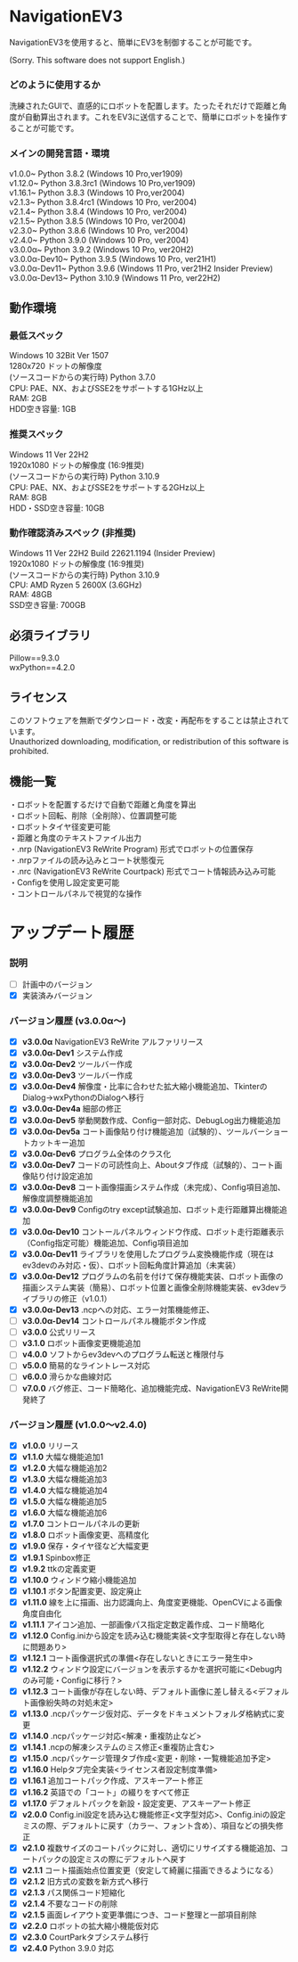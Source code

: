 # NavigationEV3
NavigationEV3を使用すると、簡単にEV3を制御することが可能です。  

(Sorry. This software does not support English.)  

### どのように使用するか  
洗練されたGUIで、直感的にロボットを配置します。たったそれだけで距離と角度が自動算出されます。これをEV3に送信することで、簡単にロボットを操作することが可能です。  

### メインの開発言語・環境  
v1.0.0~ Python 3.8.2 (Windows 10 Pro,ver1909)  
v1.12.0~ Python 3.8.3rc1 (Windows 10 Pro,ver1909)  
v1.16.1~ Python 3.8.3 (Windows 10 Pro,ver2004)  
v2.1.3~ Python 3.8.4rc1 (Windows 10 Pro, ver2004)  
v2.1.4~ Python 3.8.4 (Windows 10 Pro, ver2004)  
v2.1.5~ Python 3.8.5 (Windows 10 Pro, ver2004)  
v2.3.0~ Python 3.8.6 (Windows 10 Pro, ver2004)  
v2.4.0~ Python 3.9.0 (Windows 10 Pro, ver2004)  
v3.0.0α~ Python 3.9.2 (Windows 10 Pro, ver20H2)  
v3.0.0α-Dev10~ Python 3.9.5 (Windows 10 Pro, ver21H1)  
v3.0.0α-Dev11~ Python 3.9.6 (Windows 11 Pro, ver21H2 Insider Preview)  
v3.0.0α-Dev13~ Python 3.10.9 (Windows 11 Pro, ver22H2)

## 動作環境  
### 最低スペック  
Windows 10 32Bit Ver 1507  
1280x720 ドットの解像度  
(ソースコードからの実行時) Python 3.7.0  
CPU: PAE、NX、およびSSE2をサポートする1GHz以上  
RAM: 2GB  
HDD空き容量: 1GB  

### 推奨スペック  
Windows 11 Ver 22H2  
1920x1080 ドットの解像度 (16:9推奨)  
(ソースコードからの実行時) Python 3.10.9  
CPU: PAE、NX、およびSSE2をサポートする2GHz以上  
RAM: 8GB  
HDD・SSD空き容量: 10GB  

### 動作確認済みスペック (非推奨)    
Windows 11 Ver 22H2 Build 22621.1194 (Insider Preview)  
1920x1080 ドットの解像度 (16:9推奨)  
(ソースコードからの実行時) Python 3.10.9  
CPU: AMD Ryzen 5 2600X (3.6GHz)  
RAM: 48GB  
SSD空き容量: 700GB  

## 必須ライブラリ
Pillow==9.3.0  
wxPython==4.2.0  

## ライセンス
このソフトウェアを無断でダウンロード・改変・再配布をすることは禁止されています。  
Unauthorized downloading, modification, or redistribution of this software is prohibited.  

## 機能一覧
・ロボットを配置するだけで自動で距離と角度を算出  
・ロボット回転、削除（全削除）、位置調整可能  
・ロボットタイヤ径変更可能  
・距離と角度のテキストファイル出力  
・.nrp (NavigationEV3 ReWrite Program) 形式でロボットの位置保存  
・.nrpファイルの読み込みとコート状態復元  
・.nrc (NavigationEV3 ReWrite Courtpack) 形式でコート情報読み込み可能  
・Configを使用し設定変更可能  
・コントロールパネルで視覚的な操作  


# アップデート履歴  
### 説明
- [ ] 計画中のバージョン
- [x] 実装済みバージョン

### バージョン履歴 (v3.0.0α～)
- [x] **v3.0.0α** NavigationEV3 ReWrite アルファリリース
- [x] **v3.0.0α-Dev1** システム作成
- [x] **v3.0.0α-Dev2** ツールバー作成
- [x] **v3.0.0α-Dev3** ツールバー作成
- [x] **v3.0.0α-Dev4** 解像度・比率に合わせた拡大縮小機能追加、TkinterのDialog→wxPythonのDialogへ移行
- [x] **v3.0.0α-Dev4a** 細部の修正
- [x] **v3.0.0α-Dev5** 挙動関数作成、Config一部対応、DebugLog出力機能追加
- [x] **v3.0.0α-Dev5a** コート画像貼り付け機能追加（試験的）、ツールバーショートカットキー追加
- [x] **v3.0.0α-Dev6** プログラム全体のクラス化
- [x] **v3.0.0α-Dev7** コードの可読性向上、Aboutタブ作成（試験的）、コート画像貼り付け設定追加  
- [x] **v3.0.0α-Dev8** コート画像描画システム作成（未完成）、Config項目追加、解像度調整機能追加
- [x] **v3.0.0α-Dev9** Configのtry except試験追加、ロボット走行距離算出機能追加
- [x] **v3.0.0α-Dev10** コントールパネルウィンドウ作成、ロボット走行距離表示（Config指定可能）機能追加、Config項目追加  
- [x] **v3.0.0α-Dev11** ライブラリを使用したプログラム変換機能作成（現在はev3devのみ対応・仮）、ロボット回転角度計算追加（未実装）
- [x] **v3.0.0α-Dev12** プログラムの名前を付けて保存機能実装、ロボット画像の描画システム実装（簡易）、ロボット位置と画像全削除機能実装、ev3devライブラリの修正（v1.0.1）
- [x] **v3.0.0α-Dev13** .ncpへの対応、エラー対策機能修正、
- [ ] **v3.0.0α-Dev14** コントロールパネル機能ボタン作成  
- [ ] **v3.0.0** 公式リリース
- [ ] **v3.1.0** ロボット画像変更機能追加
- [ ] **v4.0.0** ソフトからev3devへのプログラム転送と権限付与
- [ ] **v5.0.0** 簡易的なライントレース対応
- [ ] **v6.0.0** 滑らかな曲線対応
- [ ] **v7.0.0** バグ修正、コード簡略化、追加機能完成、NavigationEV3 ReWrite開発終了

### バージョン履歴 (v1.0.0～v2.4.0)
- [x] **v1.0.0** リリース  
- [x] **v1.1.0** 大幅な機能追加1  
- [x] **v1.2.0** 大幅な機能追加2  
- [x] **v1.3.0** 大幅な機能追加3  
- [x] **v1.4.0** 大幅な機能追加4  
- [x] **v1.5.0** 大幅な機能追加5  
- [x] **v1.6.0** 大幅な機能追加6  
- [x] **v1.7.0** コントロールパネルの更新  
- [x] **v1.8.0** ロボット画像変更、高精度化  
- [x] **v1.9.0** 保存・タイヤ径など大幅変更  
- [x] **v1.9.1** Spinbox修正  
- [x] **v1.9.2** ttkの定義変更  
- [x] **v1.10.0** ウィンドウ縮小機能追加  
- [x] **v1.10.1** ボタン配置変更、設定廃止  
- [x] **v1.11.0** 線を上に描画、出力認識向上、角度変更機能、OpenCVによる画像角度自由化  
- [x] **v1.11.1** アイコン追加、一部画像パス指定定数定義作成、コード簡略化  
- [x] **v1.12.0** Config.iniから設定を読み込む機能実装<文字型取得と存在しない時に問題あり>  
- [x] **v1.12.1** コート画像選択式の準備<存在しないときにエラー発生中>  
- [x] **v1.12.2** ウィンドウ設定にバージョンを表示するかを選択可能に<Debug内のみ可能・Configに移行？>  
- [x] **v1.12.3** コート画像が存在しない時、デフォルト画像に差し替える<デフォルト画像紛失時の対処未定>  
- [x] **v1.13.0** .ncpパッケージ仮対応、データをドキュメントフォルダ格納式に変更  
- [x] **v1.14.0** .ncpパッケージ対応<解凍・重複防止など>
- [x] **v1.14.1** .ncpの解凍システムのミス修正<重複防止含む>
- [x] **v1.15.0** .ncpパッケージ管理タブ作成<変更・削除・一覧機能追加予定>
- [x] **v1.16.0** Helpタブ完全実装<ライセンス者設定制度準備>
- [x] **v1.16.1** 追加コートパック作成、アスキーアート修正
- [x] **v1.16.2** 英語での「コート」の綴りをすべて修正
- [x] **v1.17.0** デフォルトパックを新設・設定変更、アスキーアート修正
- [x] **v2.0.0** Config.ini設定を読み込む機能修正<文字型対応>、Config.iniの設定ミスの際、デフォルトに戻す（カラー、フォント含め）、項目などの損失修正
- [x] **v2.1.0** 複数サイズのコートパックに対し、適切にリサイズする機能追加、コートパックの設定ミスの際にデフォルトへ戻す
- [x] **v2.1.1** コート描画始点位置変更（安定して綺麗に描画できるようになる）
- [x] **v2.1.2** 旧方式の変数を新方式へ移行
- [x] **v2.1.3** パス関係コード短縮化
- [x] **v2.1.4** 不要なコードの削除
- [x] **v2.1.5** 画面レイアウト変更準備につき、コード整理と一部項目削除
- [x] **v2.2.0** ロボットの拡大縮小機能仮対応
- [x] **v2.3.0** CourtParkタブシステム移行
- [x] **v2.4.0** Python 3.9.0 対応
